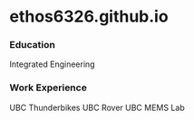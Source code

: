 # ethos6326.github.io

### Education
Integrated Engineering

### Work Experience
UBC Thunderbikes
UBC Rover
UBC MEMS Lab
